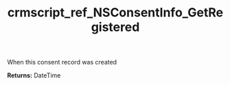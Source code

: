 ﻿---
title: crmscript_ref_NSConsentInfo_GetRegistered
description: DateTime NSConsentInfo.GetRegistered()
intellisense: NSConsentInfo.GetRegistered
keywords: NSConsentInfo, GetRegistered
so.topic: reference
---

When this consent record was created

**Returns:** DateTime


